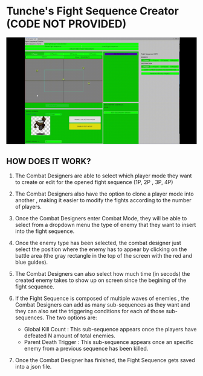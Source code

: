 # Tunche's Fight Sequence Creator (CODE NOT PROVIDED)
![FSCreator](/Images/FSCreator.gif)

## HOW DOES IT WORK?
1. The Combat Designers are able to select which player mode they want to create or edit for the opened fight sequence (1P, 2P , 3P, 4P)

2. The Combat Designers also have the option to clone a player mode into another , making it easier to modify the fights according to the number of players.

3. Once the Combat Designers enter Combat Mode, they will be able to select from a dropdown menu the type of enemy that they want to insert into the fight sequence.

4. Once the enemy type has been selected, the combat designer just select the position where the enemy has to appear by clicking on the battle area (the gray rectangle in the top of the screen with the red and blue guides).

4. The Combat Designers can also select how much time (in secods) the created enemy takes to show up on screen since the begining of the fight sequence.

5. If the Fight Sequence is composed of multiple waves of enemies , the Combat Designers can add as many sub-sequences as they want and they can also set the triggering conditions for each of those sub-sequences. The two options are:
    - Global Kill Count : This sub-sequence appears once the players have defeated N amount of total enemies.
    - Parent Death Trigger : This sub-sequence appears once an specific enemy from a previous sequence has been killed.

6. Once the Combat Designer has finished, the Fight Sequence gets saved into a json file.